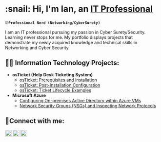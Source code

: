 <h1>:snail: Hi, I'm Ian, an <a href="https://www.linkedin.com/in/ian-sunwoo-93757a327/">IT Professional</a></h1>

:nerd_face:**`Professional Nerd (Networking/CyberSurety)`**

I am an IT professional pursuing my passion in Cyber Surety/Security. Learning never stops for me. My portfolio displays projects that demonstrate my newly acquired knowledge and technical skills in Networking and Cyber Security. 


<h2>👨‍💻 Information Technology Projects:</h2>

- <b>osTicket (Help Desk Ticketing System)</b>
  - [osTicket: Prerequisites and Installation](https://github.com/CarryTheSnail/osticket-prereqs)
  - [osTicket: Post-Installation Configuration](https://github.com/CarryTheSnail/post-install-config)
  - [osTicket: Ticket Lifecycle Examples](https://github.com/CarryTheSnail/ticket-lifecycle)
- <b>Microsoft Azure</b>
  - [Configuring On-premises Active Directory within Azure VMs](https://github.com/CarryTheSnail/configure-ad)
  - [Network Security Groups (NSGs) and Inspecting Network Protocols](https://github.com/CarryTheSnail/azure-network-protocols)

<h2>🤳Connect with me:</h2>

[<img align="left" alt="Josh | Twitter" width="22px" src="https://cdn.jsdelivr.net/npm/simple-icons@v3/icons/twitter.svg" />][twitter]
[<img align="left" alt="Josh | LinkedIn" width="22px" src="https://cdn.jsdelivr.net/npm/simple-icons@v3/icons/linkedin.svg" />][linkedin]
[<img align="left" alt="Josh | Instagram" width="22px" src="https://cdn.jsdelivr.net/npm/simple-icons@v3/icons/instagram.svg" />][instagram]

[twitter]: https://twitter.com/
[instagram]: https://www.instagram.com/
[linkedin]: https://linkedin.com/in/

